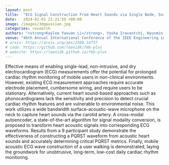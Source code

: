 ```yaml
---
layout: post
title:  "ECG Signal Construction From Heart Sounds via Single Node, Surface Acoustic Sensing"
date:   2024-02-01 22:21:59 +00:00
image: /images/3dgaussian.jpg
categories: research
authors: "<strong>Kaylee Yaxuan Li</strong>, Yasha Iravantchi, Hyunmin Park, Yiming Liu, Alanson Sample"
venue: "46th Annual International Conference of the IEEE Engineering in Medicine and Biology Society (EMBC)"
# arxiv: https://arxiv.org/abs/2308.14737
# code: https://github.com/leonidk/fmb-plus
# website: https://leonidk.github.io/fmb-plus
---
```

Effective means of enabling single-lead, non-intrusive, and dry electrocardiogram (ECG) measurements offer the potential for prolonged cardiac rhythm monitoring of mobile users in non-clinical environments. However, existing ECG measurement approaches require accurate electrode placement, cumbersome wiring, and require users to be stationary. Alternatively, current heart sound-based approaches such as phonocardiograms lack the sensitivity and precision to detect crucial cardiac rhythm features and are vulnerable to environmental noise. This work utilizes a wide bandwidth surface-acoustic-wave microphone on the neck to capture heart sounds via the carotid artery. A cross-modal autoencoder, a state-of-the-art algorithm for signal modality conversion, is proposed to transform heart acoustic signals into corresponding ECG waveforms. Results from a 9 participant study demonstrate the effectiveness of constructing a PQRST waveform from acoustic heart sounds and accurately determining critical PQRST metrics. Finally, mobile acoustic ECG wave construction of a user walking is demonstrated, laying the groundwork for unobtrusive, long-term, low-cost daily cardiac rhythm monitoring.